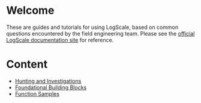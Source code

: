# Welcome

These are guides and tutorials for using LogScale, based on common questions encountered by the field engineering team. Please see the [official LogScale documentation site](https://library.humio.com/) for reference.

# Content

- [Hunting and Investigations](./Hunting-and-Investigations/)
- [Foundational Building Blocks](./Foundational-Building-Blocks/)
- [Function Samples](./Function-Samples/)
